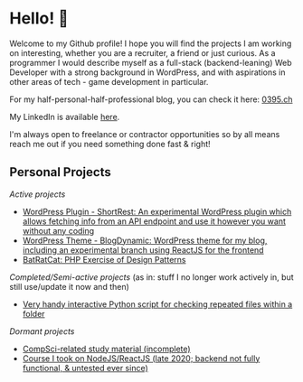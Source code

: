 # Hello! 👋

Welcome to my Github profile! I hope you will find the projects I am working on interesting, whether you are a recruiter, a friend or just curious.
As a programmer I would describe myself as a full-stack (backend-leaning) Web Developer with a strong background in WordPress, and with aspirations in other areas of tech - game development in particular.

For my half-personal-half-professional blog, you can check it here:  [0395.ch](https://0395.ch)

My LinkedIn is available [here](https://www.linkedin.com/in/estevaojneto/).

I'm always open to freelance or contractor opportunities so by all means reach me out if you need something done fast & right!

## Personal Projects

_Active projects_

- [WordPress Plugin - ShortRest: An experimental WordPress plugin which allows fetching info from an API endpoint and use it however you want without any coding](https://github.com/estevaojneto/wp-shortrest)
- [WordPress Theme - BlogDynamic: WordPress theme for my blog, including an experimental branch using ReactJS for the frontend](https://github.com/estevaojneto/blogdynamic)
- [BatRatCat: PHP Exercise of Design Patterns](https://github.com/estevaojneto/PHP-BatRatCat)

_Completed/Semi-active projects_
(as in: stuff I no longer work actively in, but still use/update it now and then)
- [Very handy interactive Python script for checking repeated files within a folder](https://github.com/estevaojneto/DuplicateFileCheck)

_Dormant projects_

- [CompSci-related study material (incomplete)](https://github.com/estevaojneto/ITSME)
- [Course I took on NodeJS/ReactJS (late 2020; backend not fully functional, & untested ever since)](https://github.com/estevaojneto/be-the-hero-sample)
